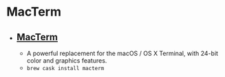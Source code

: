 # MacTerm
- [MacTerm](https://www.macterm.net/)
  - 
  - A powerful replacement for the macOS / OS X Terminal, with 24-bit color and graphics features.
  - `brew cask install macterm`
